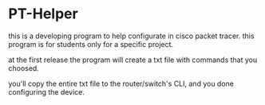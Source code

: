 PT-Helper
====================

this is a developing program to help configurate in cisco packet tracer. 
this program is for students only for a specific project.


at the first release the program will create a txt file with commands that you choosed.

you'll copy the entire txt file to the router/switch's CLI, 
and you done configuring the device.
